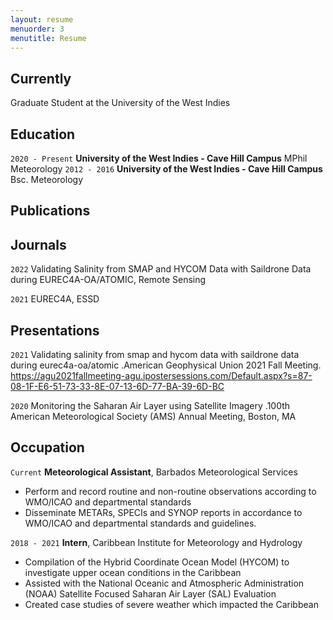```yaml
---
layout: resume
menuorder: 3
menutitle: Resume
---
```

## Currently

Graduate Student at the University of the West Indies

## Education

`2020 - Present`
__University of the West Indies - Cave Hill Campus__
MPhil Meteorology
`2012 - 2016`
__University of the West Indies - Cave Hill Campus__
Bsc. Meteorology 


## Publications

## Journals

`2022`
Validating Salinity from SMAP and HYCOM Data with Saildrone Data during EUREC4A-OA/ATOMIC, Remote Sensing

`2021`
EUREC4A, ESSD



## Presentations

`2021`
Validating salinity from smap and hycom data with saildrone data during eurec4a-oa/atomic .American Geophysical Union 2021 Fall Meeting. https://agu2021fallmeeting-agu.ipostersessions.com/Default.aspx?s=87-08-1F-E6-51-73-33-8E-07-13-6D-77-BA-39-6D-BC

`2020`
Monitoring the Saharan Air Layer using Satellite Imagery .100th American Meteorological Society (AMS) Annual Meeting, Boston, MA 


## Occupation

`Current`
__Meteorological Assistant__, Barbados Meteorological Services 

- Perform and record routine and non-routine observations according to WMO/ICAO and departmental standards
- Disseminate METARs, SPECIs and SYNOP reports in accordance to WMO/ICAO and departmental standards and guidelines.


`2018 - 2021`
__Intern__, Caribbean Institute for Meteorology and Hydrology

- Compilation of the Hybrid Coordinate Ocean Model (HYCOM) to investigate upper ocean conditions in the Caribbean
-  Assisted with the National Oceanic and Atmospheric Administration (NOAA) Satellite Focused Saharan Air Layer (SAL) Evaluation
- Created case studies of severe weather which impacted the Caribbean
  



<!-- ### Footer

Last updated: May 2024 -->


